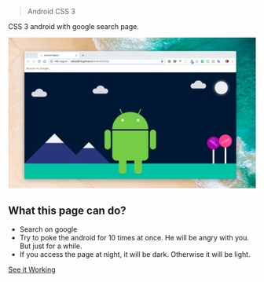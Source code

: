 > Android CSS 3

CSS 3 android with google search page.

![elementary](https://raw.githubusercontent.com/csilva2810/AndroidCSS3/master/demo-image.png)

## What this page can do?

- Search on google
- Try to poke the android for 10 times at once. He will be angry with you. But just for a while.
- If you access the page at night, it will be dark. Otherwise it will be light. 

[See it Working](http://csilva2810.github.io/AndroidCSS3/)
